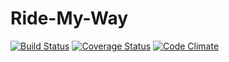 # Ride-My-Way

[![Build Status](https://travis-ci.com/kleva-j/Ride-My-Way.svg?branch=master)](https://travis-ci.com/kleva-j/Ride-My-Way)
[![Coverage Status](https://coveralls.io/repos/github/kleva-j/Ride-My-Way/badge.svg?branch=develop)](https://coveralls.io/github/kleva-j/Ride-My-Way?branch=master)
[![Code Climate](https://codeclimate.com/github/codeclimate/codeclimate/badges/gpa.svg)](https://codeclimate.com/github/kleva-j/Ride-My-Way)